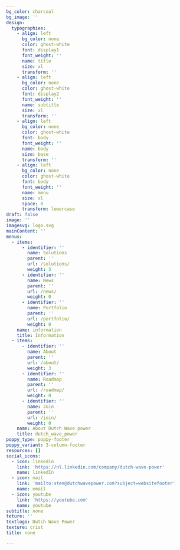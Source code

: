 ```yaml
---
bg_color: charcoal
bg_image: ''
design:
  typographies:
    - align: left
      bg_color: none
      color: ghost-white
      font: display1
      font_weight: ''
      name: title
      size: xl
      transform: ''
    - align: left
      bg_color: none
      color: ghost-white
      font: display2
      font_weight: ''
      name: subtitle
      size: xl
      transform: ''
    - align: left
      bg_color: none
      color: ghost-white
      font: body
      font_weight: ''
      name: body
      size: base
      transform: ''
    - align: left
      bg_color: none
      color: ghost-white
      font: body
      font_weight: ''
      name: menu
      size: xl
      space: 0
      transform: lowercase
draft: false
image: ''
imagesvg: logo.svg
mainContent: ''
menus:
  - items:
      - identifier: ''
        name: Solutions
        parent: ''
        url: /solutions/
        weight: 3
      - identifier: ''
        name: News
        parent: ''
        url: /news/
        weight: 0
      - identifier: ''
        name: Portfolio
        parent: ''
        url: /portfolio/
        weight: 0
    name: information
    title: Information
  - items:
      - identifier: ''
        name: About
        parent: ''
        url: /about/
        weight: 3
      - identifier: ''
        name: Roadmap
        parent: ''
        url: /roadmap/
        weight: 0
      - identifier: ''
        name: Join
        parent: ''
        url: /join/
        weight: 0
    name: About Dutch Wave power
    title: dutch_wave_power
poppy_type: poppy-footer
poppy_variant: 3-column-footer
resources: []
social_icons:
  - icon: linkedin
    link: 'https://nl.linkedin.com/company/dutch-wave-power'
    name: linkedIn
  - icon: mail
    link: 'mailto:sten@dutchwavepower.com?subject=websitefooter'
    name: email
  - icon: youtube
    link: 'https://youtube.com'
    name: youtube
subtitle: none
teture: ''
textlogo: Dutch Wave Power
texture: crist
title: none

---
```


